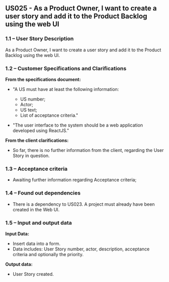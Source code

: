 ## **US025 - As a Product Owner, I want to create a user story and add it to the Product Backlog using the web UI**

### **1.1 – User Story Description**
As a Product Owner, I want to create a user story and add it to the Product Backlog using the web UI.

### **1.2 – Customer Specifications and Clarifications**

**From the specifications document:**
* "A US must have at least the following information:
    - US number;
    - Actor;
    - US text;
    - List of acceptance criteria."
  
* "The user interface to the system should be a web application developed using ReactJS."

**From the client clarifications:**
- So far, there is no further information from the client, regarding the User Story in question.

### **1.3 – Acceptance criteria**
- Awaiting further information regarding Acceptance criteria;

### **1.4 – Found out dependencies**
- There is a dependency to US023. A project must already have been created in the Web UI.

### **1.5 – Input and output data**

**Input Data:**

- Insert data into a form.
- Data includes: User Story number, actor, description, acceptance criteria and optionally the priority.

**Output data:**

- User Story created.